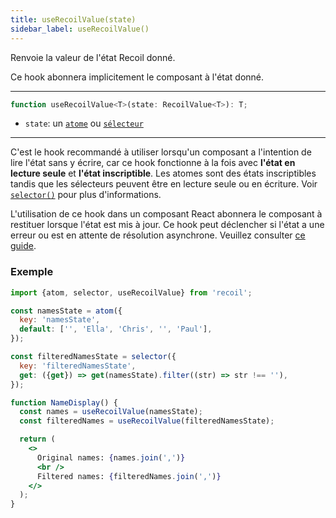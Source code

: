 ```yaml
---
title: useRecoilValue(state)
sidebar_label: useRecoilValue()
---
```


Renvoie la valeur de l'état Recoil donné.

Ce hook abonnera implicitement le composant à l'état donné.

---

```jsx
function useRecoilValue<T>(state: RecoilValue<T>): T;
```

- `state`: un [`atome`](/docs_FR-fr/api-reference/core/atom) ou [`sélecteur`](/docs_FR-fr/api-reference/core/selector)

---

C'est le hook recommandé à utiliser lorsqu'un composant a l'intention de lire l'état sans y écrire, car ce hook fonctionne à la fois avec **l'état en lecture seule** et **l'état inscriptible**. Les atomes sont des états inscriptibles tandis que les sélecteurs peuvent être en lecture seule ou en écriture. Voir [`selector()`](/docs_FR-fr/api-reference/core/selector) pour plus d'informations.

L'utilisation de ce hook dans un composant React abonnera le composant à restituer lorsque l'état est mis à jour. Ce hook peut déclencher si l'état a une erreur ou est en attente de résolution asynchrone. Veuillez consulter [ce guide](/docs_FR-fr/guides/asynchronous-data-queries).

### Exemple

```jsx
import {atom, selector, useRecoilValue} from 'recoil';

const namesState = atom({
  key: 'namesState',
  default: ['', 'Ella', 'Chris', '', 'Paul'],
});

const filteredNamesState = selector({
  key: 'filteredNamesState',
  get: ({get}) => get(namesState).filter((str) => str !== ''),
});

function NameDisplay() {
  const names = useRecoilValue(namesState);
  const filteredNames = useRecoilValue(filteredNamesState);

  return (
    <>
      Original names: {names.join(',')}
      <br />
      Filtered names: {filteredNames.join(',')}
    </>
  );
}
```
